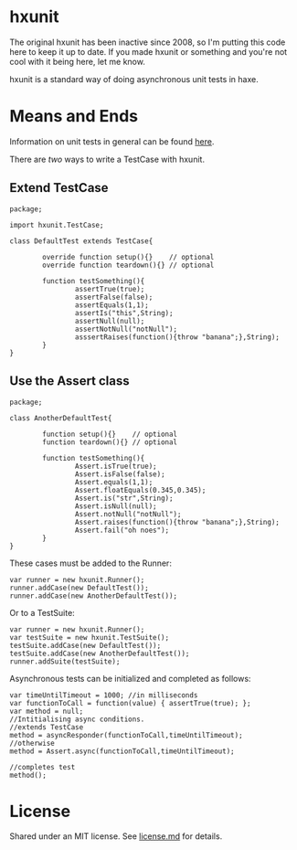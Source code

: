 # hxunit

The original hxunit has been inactive since 2008, so I'm putting this code here to keep it up to date. If you made hxunit or something and you're not cool with it being here, let me know.

hxunit is a standard way of doing asynchronous unit tests in haxe.

# Means and Ends

Information on unit tests in general can be found [here](http://en.wikipedia.org/wiki/Unit_testing).

There are *two* ways to write a TestCase with hxunit.

## Extend TestCase

````
package;

import hxunit.TestCase;

class DefaultTest extends TestCase{
        
        override function setup(){}    // optional
        override function teardown(){} // optional

        function testSomething(){
                assertTrue(true);
                assertFalse(false);
                assertEquals(1,1);
                assertIs("this",String);
                assertNull(null);
                assertNotNull("notNull");
                asssertRaises(function(){throw "banana";},String);
        }
}
````

## Use the Assert class

````
package;

class AnotherDefaultTest{

        function setup(){}    // optional
        function teardown(){} // optional

        function testSomething(){
                Assert.isTrue(true);
                Assert.isFalse(false);
                Assert.equals(1,1);
                Assert.floatEquals(0.345,0.345);
                Assert.is("str",String);
                Assert.isNull(null);
                Assert.notNull("notNull");
                Assert.raises(function(){throw "banana";},String);
                Assert.fail("oh noes");
        }
}
````

These cases must be added to the Runner:

````
var runner = new hxunit.Runner();
runner.addCase(new DefaultTest());
runner.addCase(new AnotherDefaultTest());
````

Or to a TestSuite:

````
var runner = new hxunit.Runner();
var testSuite = new hxunit.TestSuite();
testSuite.addCase(new DefaultTest());
testSuite.addCase(new AnotherDefaultTest());
runner.addSuite(testSuite);
````

Asynchronous tests can be initialized and completed as follows:

````
var timeUntilTimeout = 1000; //in milliseconds
var functionToCall = function(value) { assertTrue(true); };
var method = null;
//Intitialising async conditions.
//extends TestCase
method = asyncResponder(functionToCall,timeUntilTimeout);
//otherwise
method = Assert.async(functionToCall,timeUntilTimeout);

//completes test
method();
````

# License

Shared under an MIT license. See [license.md](https://github.com/steverichey/hxunit/blob/master/license.md) for details.